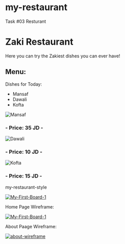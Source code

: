 # my-restaurant
Task #03 Resturant

# Zaki Restaurant #
Here you can try the Zakiest dishes you can ever have!
## Menu: ##

Dishes for Today:
* Mansaf
* Dawali
* Kofta

![Mansaf](https://encrypted-tbn0.gstatic.com/images?q=tbn:ANd9GcTy4qnaGUnOx9CCoRGA6zlPC3SdFh-N3Ii5Dw&usqp=CAU) 
###     -           Price: 35 JD           -

 ![Dawali](https://i.ytimg.com/vi/T6Jdu8Eo9VA/hqdefault.jpg?sqp=-oaymwEjCNACELwBSFryq4qpAxUIARUAAAAAGAElAADIQj0AgKJDeAE=&rs=AOn4CLBRWC_9UNQPZ0JIodXKaTtEkuAgqA) 
 ###     -          Price: 10 JD           -
 
 ![Kofta](https://cdn-efcpg.nitrocdn.com/aDVYwsugCEsVzcQMEKFESHmZMgcKZcvE/assets/static/optimized/rev-117b6fb/wp-content/uploads/2022/02/what-to-serve-with-kofta.jpg) 
###     -          Price: 15 JD            -


 my-restaurant-style

<a href="https://ibb.co/wSB4HMG"><img src="https://i.ibb.co/v3Vk5Zy/My-First-Board-1.jpg" alt="My-First-Board-1" border="0"></a>

Home Page Wireframe:

<a href="https://ibb.co/wSB4HMG"><img src="https://i.ibb.co/v3Vk5Zy/My-First-Board-1.jpg" alt="My-First-Board-1" border="0"></a>


About Paage Wireframe:

<a href="https://ibb.co/YfFNKqY"><img src="https://i.ibb.co/QY3Jq1z/about-wireframe.jpg" alt="about-wireframe" border="0"></a>
